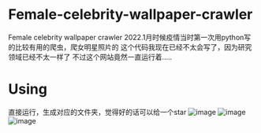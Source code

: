 # Female-celebrity-wallpaper-crawler
Female celebrity wallpaper crawler
2022.1月时候疫情当时第一次用python写的比较有用的爬虫，爬女明星照片的
这个代码我现在已经不太会写了，因为研究领域已经不太一样了
不过这个网站竟然一直运行着.....
# Using
直接运行，生成对应的文件夹，觉得好的话可以给一个star
![image](https://github.com/Kidder1/Female-celebrity-wallpaper-crawler/assets/89340217/c0fe04b8-376f-4c40-b4ad-0aa35f56c67c)
![image](https://github.com/Kidder1/Female-celebrity-wallpaper-crawler/assets/89340217/8a8dfcd7-f79b-48ae-bf36-9e56b7123d1c)
![image](https://github.com/Kidder1/Female-celebrity-wallpaper-crawler/assets/89340217/4942570a-860c-4c23-b44e-3939db7a18be)
